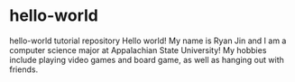 # hello-world
hello-world tutorial repository
Hello world! My name is Ryan Jin and I am a computer science major at Appalachian State University! My hobbies include playing video games and board game, as well as hanging out with friends.
